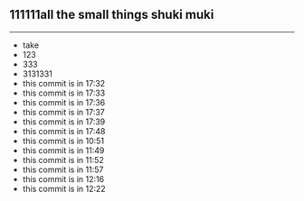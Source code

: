 111111all the small things
shuki muki
-------
-------
* take 
* 123
* 333
* 3131331
* this commit is in 17:32
* this commit is in 17:33
* this commit is in 17:36
* this commit is in 17:37
* this commit is in 17:39
* this commit is in 17:48
* this commit is in 10:51
* this commit is in 11:49
* this commit is in 11:52
* this commit is in 11:57
* this commit is in 12:16
* this commit is in 12:22


